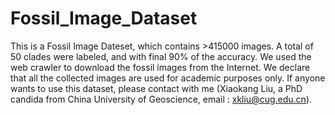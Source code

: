 # Fossil_Image_Dataset
This is a Fossil Image Dateset, which contains >415000 images. A total of 50 clades were labeled, and with final 90% of the accuracy. We used the web crawler to download the fossil images from the Internet. We declare that all the collected images are used for academic purposes only. If anyone wants to use this dataset, please contact with me (Xiaokang Liu, a PhD candida from China University of Geoscience, email : xkliu@cug.edu.cn).
